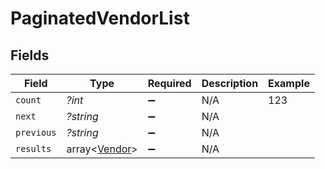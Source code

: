 # PaginatedVendorList


## Fields

| Field                                          | Type                                           | Required                                       | Description                                    | Example                                        |
| ---------------------------------------------- | ---------------------------------------------- | ---------------------------------------------- | ---------------------------------------------- | ---------------------------------------------- |
| `count`                                        | *?int*                                         | :heavy_minus_sign:                             | N/A                                            | 123                                            |
| `next`                                         | *?string*                                      | :heavy_minus_sign:                             | N/A                                            |                                                |
| `previous`                                     | *?string*                                      | :heavy_minus_sign:                             | N/A                                            |                                                |
| `results`                                      | array<[Vendor](../../models/shared/Vendor.md)> | :heavy_minus_sign:                             | N/A                                            |                                                |